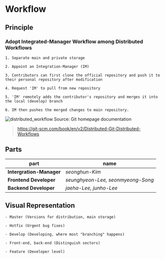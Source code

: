 # Workflow

## Principle

### **Adopt Integrated-Manager Workflow among Distributed Workflows**

	1. Separate main and private storage

	2. Appoint an Integration-Manager (IM)

	3. Contributors can first clone the official repository and push it to their personal repository after modification

	4. Request 'IM' to pull from new repository

	5. 'IM' remotely adds the contributor's repository and merges it into 	the local (develop) branch

	6. IM then pushes the merged changes to main repository.


![distributed_workflow](/image/distributed_workflow.png)
Source: Git homepage documentation
> https://git-scm.com/book/en/v2/Distributed-Git-Distributed-Workflows


## Parts


|       **part**           |             **name**                  |
| ------------------------ | ------------------------------------- |
| **Intergration-Manager** |  <i>seonghun-Kim</i>                  |
| **Frontend Developer**   | <i>seunghyeon-Lee, seonmyeong-Song</i>|
| **Backend Developer**    | <i>jaeha-Lee, junho-Lee</i>           |




## Visual Representation

	- Master (Versions for distribution, main storage)

	- Hotfix (Urgent bug fixes)

	- Develop (Developing, where most "branching" happens)

	- Front-end, back-end (Distinguish sectors)

	- Feature (Developer level)

